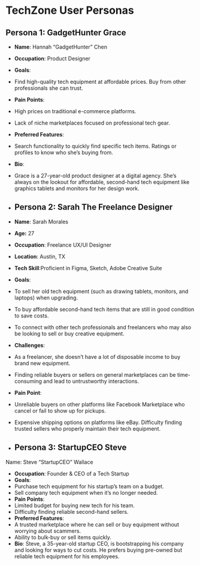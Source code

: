 # TechZone User Personas

## Persona 1: GadgetHunter Grace
- **Name**: Hannah “GadgetHunter” Chen
- **Occupation**: Product Designer
- **Goals**:
- Find high-quality tech equipment at affordable prices.
Buy from other professionals she can trust.
- **Pain Points**:
- High prices on traditional e-commerce platforms.
- Lack of niche marketplaces focused on professional tech gear.
- **Preferred Features**:
- Search functionality to quickly find specific tech items.
Ratings or profiles to know who she’s buying from.
- **Bio**:
- Grace is a 27-year-old product designer at a digital agency.  She’s always on the lookout for affordable, second-hand tech equipment like graphics tablets and monitors for her design work.

- ## Persona 2: Sarah The Freelance Designer
- **Name**: Sarah Morales
- **Age:** 27
- **Occupation**: Freelance UX/UI Designer
- **Location**: Austin, TX
- **Tech Skill**:Proficient in Figma, Sketch, Adobe Creative Suite
- **Goals**:
- To sell her old tech equipment (such as drawing tablets, monitors, and laptops) when upgrading.
- To buy affordable second-hand tech items that are still in good condition to save costs.
- To connect with other tech professionals and freelancers who may also be looking to sell or buy creative equipment.
- **Challenges**:
- As a freelancer, she doesn’t have a lot of disposable income to buy brand new equipment.
- Finding reliable buyers or sellers on general marketplaces can be time-consuming and lead to untrustworthy interactions.
- **Pain Point**:
- Unreliable buyers on other platforms like Facebook Marketplace who cancel or fail to show up for pickups.
- Expensive shipping options on platforms like eBay.
Difficulty finding trusted sellers who properly maintain their tech equipment.


- ## Persona 3: StartupCEO Steve
Name: Steve “StartupCEO” Wallace
- **Occupation**: Founder & CEO of a Tech Startup
- **Goals**:
- Purchase tech equipment for his startup’s team on a budget.
- Sell company tech equipment when it’s no longer needed.
- **Pain Points**:
- Limited budget for buying new tech for his team.
- Difficulty finding reliable second-hand sellers.
- **Preferred Features**:
- A trusted marketplace where he can sell or buy equipment without worrying about scammers.
- Ability to bulk-buy or sell items quickly.
- **Bio**: Steve, a 35-year-old startup CEO, is bootstrapping his company and looking for ways to cut costs. He prefers buying pre-owned but reliable tech equipment for his employees.
